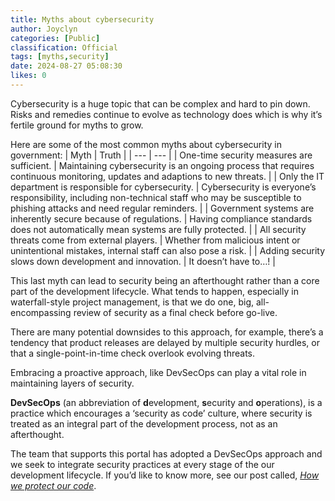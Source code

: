 ```yaml
---
title: Myths about cybersecurity
author: Joyclyn
categories: [Public]
classification: Official
tags: [myths,security]
date: 2024-08-27 05:08:30 
likes: 0
---
```


Cybersecurity is a huge topic that can be complex and hard to pin down. Risks and remedies continue to evolve as technology does which is why it’s fertile ground for myths to grow.

Here are some of the most common myths about cybersecurity in government: 
| Myth | Truth  |
| --- | --- |
| One-time security measures are sufficient. | Maintaining cybersecurity is an ongoing process that requires continuous monitoring, updates and adaptions to new threats. |
| Only the IT department is responsible for cybersecurity. | Cybersecurity is everyone’s responsibility, including non-technical staff who may be susceptible to phishing attacks and need regular reminders. |
| Government systems are inherently secure because of regulations. | Having compliance standards does not automatically mean systems are fully protected. |
| All security threats come from external players. | Whether from malicious intent or unintentional mistakes, internal staff can also pose a risk. |
| Adding security slows down development and innovation. | It doesn’t have to…! | 


This last myth can lead to security being an afterthought rather than a core part of the development lifecycle. What tends to happen, especially in waterfall-style project management, is that we do one, big, all-encompassing review of security as a final check before go-live. 

There are many potential downsides to this approach, for example, there’s a tendency that product releases are delayed by multiple security hurdles, or that a single-point-in-time check overlook evolving threats. 

Embracing a proactive approach, like DevSecOps can play a vital role in maintaining layers of security.

**DevSecOps** (an abbreviation of **d**evelopment, **s**ecurity and **o**perations), is a practice which encourages a ‘security as code’ culture, where security is treated as an integral part of the development process, not as an afterthought. 

The team that supports this portal has adopted a DevSecOps approach and we seek to integrate security practices at every stage of the our development lifecycle. If you’d like to know more, see our post called, *[How we protect our code](https://developer.qed.qld.gov.au/internal/How-we-protect-our-code/)*.
